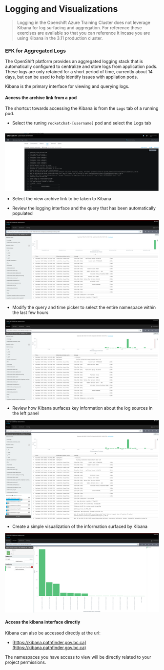 # Logging and Visualizations

> Logging in the Openshift Azure Training Cluster does not leverage Kibana for log surfacing and aggregation. For reference these exercises are available so that you can reference it incase you are using Kibana in the 3.11 production cluster. 

### EFK for Aggregated Logs
The OpenShift platform provides an aggregated logging stack that is automatically configured to centralize and store logs from application pods. These logs are only retained for a short period of time, currently about 14 days, but can be used to help identify issues with appliation pods. 

Kibana is the primary interface for viewing and querying logs. 

#### Access the archive link from a pod
The shortcut towards accessing the Kibana is from the `Logs` tab of a running pod. 

- Select the runing `rocketchat-[username]` pod and select the Logs tab

![](../assets/openshift101_ss/10_logging_01.png)

- Select the view archive link to be taken to Kibana

- Review the logging interface and the query that has been automatically populated

![](../assets/openshift101_ss/10_logging_02.png)


- Modify the query and time picker to select the entire namespace within the last few hours

![](../assets/openshift101_ss/10_logging_03.png)

- Review how Kibana surfaces key information about the log sources in the left panel

![](../assets/openshift101_ss/10_logging_04.png)

- Create a simple visualization of the information surfaced by Kibana

![](../assets/openshift101_ss/10_logging_viz_01.png)


#### Access the kibana interface directly 
Kibana can also be accessed directly at the url: 
- [https://kibana.pathfinder.gov.bc.ca](https://kibana.pathfinder.gov.bc.ca)

The namespaces you have access to view will be directly related to your project permissions. 